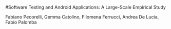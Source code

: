 #Software Testing and Android Applications: A Large-Scale Empirical Study

Fabiano Pecorelli, Gemma Catolino, Filomena Ferrucci, Andrea De Lucia, Fabio Palomba

